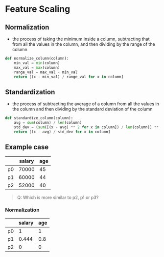 # Feature Scaling

## Normalization

- the process of taking the minimum inside a column, subtracting that from all the values in the column, and then dividing by the range of the column

```python
def normalize_column(column):
    min_val = min(column)
    max_val = max(column)
    range_val = max_val - min_val
    return [(x - min_val) / range_val for x in column]
```

## Standardization

- the process of subtracting the average of a column from all the values in the column and then dividing by the standard deviation of the column

```python
def standardize_column(column):
    avg = sum(column) / len(column)
    std_dev = (sum([(x - avg) ** 2 for x in column]) / len(column)) ** 0.5
    return [(x - avg) / std_dev for x in column]
```

## Example case

|     | salary | age |
| --- | ------ | --- |
| p0  | 70000  | 45  |
| p1  | 60000  | 44  |
| p2  | 52000  | 40  |

> Q: Which is more similar to p2, p1 or p3?

### Normalization

|     | salary | age |
| --- | ------ | --- |
| p0  | 1      | 1   |
| p1  | 0.444  | 0.8 |
| p2  | 0      | 0   |
